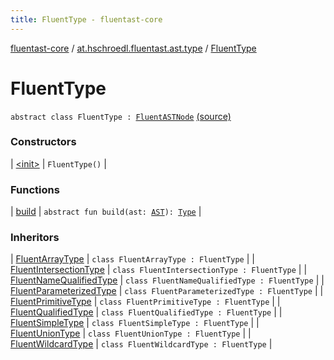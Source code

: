 ```yaml
---
title: FluentType - fluentast-core
---
```


[fluentast-core](../../index.html) / [at.hschroedl.fluentast.ast.type](../index.html) / [FluentType](.)

# FluentType

`abstract class FluentType : `[`FluentASTNode`](../../at.hschroedl.fluentast.ast/-fluent-a-s-t-node/index.html) [(source)](https://github.com/hschroedl/FluentAST/tree/master/core/src/main/kotlin//at.hschroedl.fluentast/ast/type/Type.kt#L7)

### Constructors

| [&lt;init&gt;](-init-.html) | `FluentType()` |

### Functions

| [build](build.html) | `abstract fun build(ast: `[`AST`](https://help.eclipse.org/neon/topic/org.eclipse.jdt.doc.isv/reference/api/org/eclipse/jdt/core/dom/AST.html)`): `[`Type`](https://help.eclipse.org/neon/topic/org.eclipse.jdt.doc.isv/reference/api/org/eclipse/jdt/core/dom/Type.html) |

### Inheritors

| [FluentArrayType](../-fluent-array-type/index.html) | `class FluentArrayType : FluentType` |
| [FluentIntersectionType](../-fluent-intersection-type/index.html) | `class FluentIntersectionType : FluentType` |
| [FluentNameQualifiedType](../-fluent-name-qualified-type/index.html) | `class FluentNameQualifiedType : FluentType` |
| [FluentParameterizedType](../-fluent-parameterized-type/index.html) | `class FluentParameterizedType : FluentType` |
| [FluentPrimitiveType](../-fluent-primitive-type/index.html) | `class FluentPrimitiveType : FluentType` |
| [FluentQualifiedType](../-fluent-qualified-type/index.html) | `class FluentQualifiedType : FluentType` |
| [FluentSimpleType](../-fluent-simple-type/index.html) | `class FluentSimpleType : FluentType` |
| [FluentUnionType](../-fluent-union-type/index.html) | `class FluentUnionType : FluentType` |
| [FluentWildcardType](../-fluent-wildcard-type/index.html) | `class FluentWildcardType : FluentType` |

